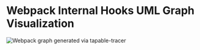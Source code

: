 # Webpack Internal Hooks UML Graph Visualization

<picture>
  <source
    media="(prefers-color-scheme: dark)"
    srcset="../../../../assets/webpack-graph-dark.svg"
  />
  <img
    alt="Webpack graph generated via tapable-tracer"
    src="../../../../assets/webpack-graph-light.svg"
  />
</picture>
